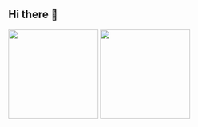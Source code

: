 ## Hi there 👋

<!--
**VitoriaMS12/VitoriaMS12** is a ✨ _special_ ✨ repository because its `README.md` (this file) appears on your GitHub profile.

Here are some ideas to get you started:

- 🔭 I’m currently working on ...
- 🌱 I’m currently learning ...
- 👯 I’m looking to collaborate on ...
- 🤔 I’m looking for help with ...
- 💬 Ask me about ...
- 📫 How to reach me: ...
- 😄 Pronouns: ...
- ⚡ Fun fact: ...
-->

 <img height="180em" src="https://github-readme-stats.vercel.app/api?username=VitoriaMS12&show_icons=true&theme=ambient_gradient#gh-dark-mode-only">
<img height="180em" src="https://github-readme-stats.vercel.app/api/top-langs/?username=VitoriaMS12&hide=hack,&layout=compact&langs_count=8&icons=true&theme=ambient_gradient#gh-dark-mode-only)](https://github.com/RaphaelaSPereira/github-readme-stats">

